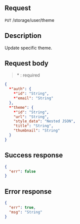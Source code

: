 ## Request

<code>PUT</code> /storage/user/theme

## Description

Update specific theme.

## Request body

> \* : required

```JSON
{
  *"auth": {
    *"id": "String",
    *"email": "String"
  },
  *"theme": {
    *"id": "String",
    "url": "String",
    "style_data": "Nested JSON",
    "title": "String",
    "thumbnail": "String"
  }
}
```

## Success response

```JSON
{
  "err": false
}
```

## Error response

```JSON
{
  "err": true,
  "msg": "String"
}
```
